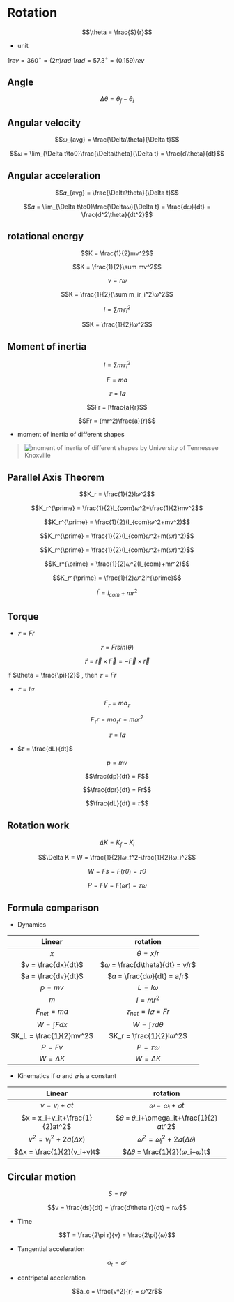 # Rotation

$$\theta = \frac{S}{r}$$

* unit

$1rev = 360^\circ = (2\pi) rad$
$1rad = 57.3^\circ = (0.159)rev$

## Angle

$$\Delta \theta = \theta_f-\theta_i$$

## Angular velocity

$$𝜔_{avg} = \frac{\Delta\theta}{\Delta t}$$

$$𝜔 = \lim_{\Delta t\to0}\frac{\Delta\theta}{\Delta t} = \frac{d\theta}{dt}$$

## Angular acceleration

$$𝛼_{avg} = \frac{\Delta\theta}{\Delta t}$$

$$𝛼 = \lim_{\Delta t\to0}\frac{\Delta𝜔}{\Delta t} = \frac{d𝜔}{dt} = \frac{d^2\theta}{dt^2}$$

## rotational energy

$$K = \frac{1}{2}mv^2$$

$$K = \frac{1}{2}\sum mv^2$$

$$v = r𝜔$$

$$K = \frac{1}{2}(\sum m_ir_i^2)𝜔^2$$

$$I = \sum m_ir_i^2$$

$$K = \frac{1}{2}I𝜔^2$$

## Moment of inertia

$$I = \sum m_ir_i^2$$

$$F = ma$$

$$𝜏 = I𝛼$$

$$Fr = I\frac{a}{r}$$

$$Fr = (mr^2)\frac{a}{r}$$

* moment of inertia of different shapes

> ![moment of inertia of different shapes](https://hackmd.io/_uploads/HkP6LQ8mke.png)
>by University of Tennessee Knoxville

## Parallel Axis Theorem

$$K_r = \frac{1}{2}I𝜔^2$$

$$K_r^{\prime} = \frac{1}{2}I_{com}𝜔^2+\frac{1}{2}mv^2$$

$$K_r^{\prime} = \frac{1}{2}(I_{com}𝜔^2+mv^2)$$

$$K_r^{\prime} = \frac{1}{2}(I_{com}𝜔^2+m(𝜔r)^2)$$

$$K_r^{\prime} = \frac{1}{2}(I_{com}𝜔^2+m(𝜔r)^2)$$

$$K_r^{\prime} = \frac{1}{2}𝜔^2(I_{com}+mr^2)$$

$$K_r^{\prime} = \frac{1}{2}𝜔^2I^{\prime}$$

$$I^{\prime} = I_{com}+mr^2$$

## Torque

* $𝜏 = Fr$

$$𝜏 = Frsin(\theta)$$

$$\vec{𝜏} = \vec{r}\times \vec{F} = -\vec{F}\times \vec{r}$$

if $\theta = \frac{\pi}{2}$ , then $𝜏 = Fr$

* $𝜏 = I𝛼$

$$F_𝜏 = ma_𝜏$$

$$F_𝜏r = ma_𝜏r = m𝛼r^2$$

$$𝜏 = I𝛼$$

* $𝜏 = \frac{dL}{dt}$

$$p = mv$$

$$\frac{dp}{dt} = F$$

$$\frac{dpr}{dt} = Fr$$

$$\frac{dL}{dt} = 𝜏$$

## Rotation work

$$\Delta K = K_f-K_i$$

$$\Delta K = W = \frac{1}{2}I𝜔_f^2-\frac{1}{2}I𝜔_i^2$$

$$W = Fs = F(r\theta) = 𝜏\theta$$

$$P = FV = F(𝜔r) = 𝜏𝜔$$

## Formula comparison

* Dynamics

|         Linear          |            rotation            |
|:-----------------------:|:------------------------------:|
|           $x$           |         $\theta = x/r$         |
|   $v = \frac{dx}{dt}$   | $𝜔 = \frac{d\theta}{dt} = v/r$ |
|   $a = \frac{dv}{dt}$   |   $𝛼 = \frac{d𝜔}{dt} = a/r$    |
|        $p = mv$         |         $L = I\omega$          |
|           $m$           |           $I = mr^2$           |
|     $F_{net} = ma$      |      $𝜏_{net} = I𝛼 = Fr$       |
|     $W = \int F dx$     |      $W = \int 𝜏 d\theta$      |
| $K_L = \frac{1}{2}mv^2$ |    $K_r = \frac{1}{2}I𝜔^2$     |
|        $P = Fv$         |            $P = 𝜏𝜔$            |
|     $W = \Delta K$      |         $W = \Delta K$         |

* Kinematics
if $a$ and $𝛼$ is a constant

|             Linear             |            rotation            |
|:------------------------------:|:------------------------------:|
|          $v = v_i+at$          |          $𝜔 = 𝜔_i+𝛼t$          |
| $x = x_i+v_it+\frac{1}{2}at^2$ | $𝜃 = 𝜃_i+\omega_it+\frac{1}{2}𝛼t^2$ |
|   $v^2 = v_i^2+2a(\Delta x)$   |   $𝜔^2 = 𝜔_i^2+2𝛼(\Delta 𝜃)$   |
|   $Δx = \frac{1}{2}(v_i+v)t$   |   $Δ𝜃 = \frac{1}{2}(𝜔_i+𝜔)t$   |

## Circular motion

$$S = r𝜃$$

$$v = \frac{ds}{dt} = \frac{d\theta r}{dt} = r𝜔$$

* Time

$$T = \frac{2\pi r}{v} = \frac{2\pi}{𝜔}$$

* Tangential acceleration

$$a_t = 𝛼r$$

* centripetal acceleration

$$a_c = \frac{v^2}{r} = 𝜔^2r$$
